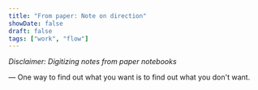 ```yaml
---
title: "From paper: Note on direction"
showDate: false
draft: false
tags: ["work", "flow"]
---
```


_Disclaimer: Digitizing notes from paper notebooks_

— One way to find out what you want is to find out what you don't want.